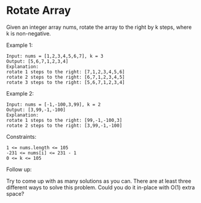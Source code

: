 # Rotate Array

Given an integer array nums, rotate the array to the right by k steps, where k is non-negative.


Example 1:
```
Input: nums = [1,2,3,4,5,6,7], k = 3
Output: [5,6,7,1,2,3,4]
Explanation:
rotate 1 steps to the right: [7,1,2,3,4,5,6]
rotate 2 steps to the right: [6,7,1,2,3,4,5]
rotate 3 steps to the right: [5,6,7,1,2,3,4]
```
Example 2:
```
Input: nums = [-1,-100,3,99], k = 2
Output: [3,99,-1,-100]
Explanation:
rotate 1 steps to the right: [99,-1,-100,3]
rotate 2 steps to the right: [3,99,-1,-100]
```

Constraints:
```
1 <= nums.length <= 105
-231 <= nums[i] <= 231 - 1
0 <= k <= 105
```

Follow up:

Try to come up with as many solutions as you can. There are at least three different ways to solve this problem.
Could you do it in-place with O(1) extra space?
